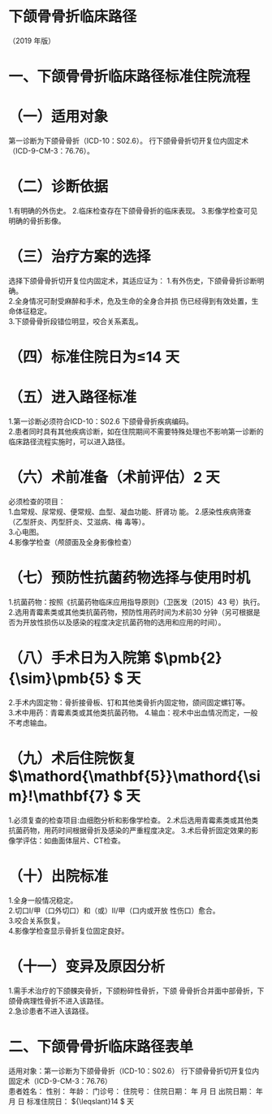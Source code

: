 # 下颌骨骨折临床路径  
（2019 年版）  
# 一、下颌骨骨折临床路径标准住院流程  
# （一）适用对象  
第一诊断为下颌骨骨折（ICD-10：S02.6）。 行下颌骨骨折切开复位内固定术（ICD-9-CM-3：76.76）。  
# （二）诊断依据  
1.有明确的外伤史。 2.临床检查存在下颌骨骨折的临床表现。 3.影像学检查可见明确的骨折影像。  
# （三）治疗方案的选择  
选择下颌骨骨折切开复位内固定术，其适应证为： 1.有外伤史，下颌骨骨折诊断明确。  
2.全身情况可耐受麻醉和手术，危及生命的全身合并损 伤已经得到有效处置，生命体征稳定。  
3.下颌骨骨折段错位明显，咬合关系紊乱。  
# （四）标准住院日为≤14 天  
# （五）进入路径标准  
1.第一诊断必须符合ICD-10：S02.6 下颌骨骨折疾病编码。  
2.患者同时具有其他疾病诊断，如在住院期间不需要特殊处理也不影响第一诊断的临床路径流程实施时，可以进入路径。  
# （六）术前准备（术前评估）2 天  
必须检查的项目：  
1.血常规、尿常规、便常规、血型、凝血功能、肝肾功 能。 2.感染性疾病筛查（乙型肝炎、丙型肝炎、艾滋病、梅 毒等）。  
3.心电图。  
4.影像学检查（颅颌面及全身影像检查）  
# （七）预防性抗菌药物选择与使用时机  
1.抗菌药物：按照《抗菌药物临床应用指导原则》（卫医发〔2015〕43 号）执行。  
2.选用青霉素类或其他类抗菌药物，预防性用药时间为术前30 分钟（另可根据是否为开放性损伤以及感染的程度决定抗菌药物的选用和应用的时间）。  
# （八）手术日为入院第 $\pmb{2}{\sim}\pmb{5} $ 天  
2.手术内固定物：骨折接骨板、钉和其他类骨折内固定物，颌间固定螺钉等。  
3.术中用药：青霉素类或其他类抗菌药物。      4.输血：视术中出血情况而定，一般不考虑输血。  
# （九）术后住院恢复 $\mathord{\mathbf{5}}\mathord{\sim}\!\mathbf{7} $ 天  
1.必须复查的检查项目:血细胞分析和影像学检查。 2.术后选用青霉素类或其他类抗菌药物，用药时间根据骨折及感染的严重程度决定。 3.术后骨折固定效果的影像学评估：如曲面体层片、CT检查。  
# （十）出院标准  
1.全身一般情况稳定。  
2.切口Ⅰ/甲（口外切口）和（或）Ⅱ/甲（口内或开放 性伤口）愈合。  
3.咬合关系恢复。  
4.影像学检查显示骨折复位固定良好。  
# （十一）变异及原因分析  
1.需手术治疗的下颌髁突骨折，下颌粉碎性骨折，下颌 骨骨折合并面中部骨折，下颌骨病理性骨折不进入该路径。  
2.急诊患者不进入该路径。  
# 二、下颌骨骨折临床路径表单  
适用对象：第一诊断为下颌骨骨折（ICD-10：S02.6） 行下颌骨骨折切开复位内固定术（ICD-9-CM-3：76.76）  
患者姓名：           性别：    年龄：    门诊号：       住院号：       住院日期：   年  月  日    出院日期：   年  月   日     标准住院日： ${\leqslant}14 $ 天  
